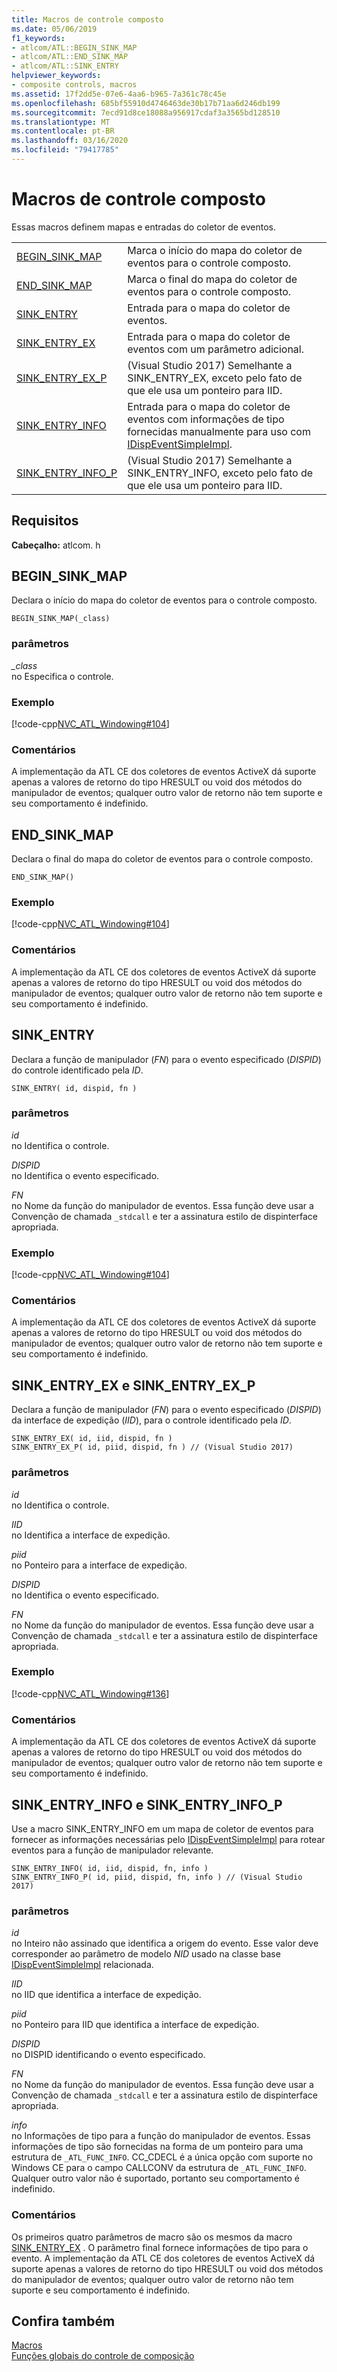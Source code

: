 ```yaml
---
title: Macros de controle composto
ms.date: 05/06/2019
f1_keywords:
- atlcom/ATL::BEGIN_SINK_MAP
- atlcom/ATL::END_SINK_MAP
- atlcom/ATL::SINK_ENTRY
helpviewer_keywords:
- composite controls, macros
ms.assetid: 17f2dd5e-07e6-4aa6-b965-7a361c78c45e
ms.openlocfilehash: 685bf55910d4746463de30b17b71aa6d246db199
ms.sourcegitcommit: 7ecd91d8ce18088a956917cdaf3a3565bd128510
ms.translationtype: MT
ms.contentlocale: pt-BR
ms.lasthandoff: 03/16/2020
ms.locfileid: "79417785"
---
```

# <a name="composite-control-macros"></a>Macros de controle composto

Essas macros definem mapas e entradas do coletor de eventos.

|||
|-|-|
|[BEGIN_SINK_MAP](#begin_sink_map)|Marca o início do mapa do coletor de eventos para o controle composto.|
|[END_SINK_MAP](#end_sink_map)|Marca o final do mapa do coletor de eventos para o controle composto.|
|[SINK_ENTRY](#sink_entry)|Entrada para o mapa do coletor de eventos.|
|[SINK_ENTRY_EX](#sink_entry_ex)|Entrada para o mapa do coletor de eventos com um parâmetro adicional.|
|[SINK_ENTRY_EX_P](#sink_entry_ex)| (Visual Studio 2017) Semelhante a SINK_ENTRY_EX, exceto pelo fato de que ele usa um ponteiro para IID.|
|[SINK_ENTRY_INFO](#sink_entry_info)|Entrada para o mapa do coletor de eventos com informações de tipo fornecidas manualmente para uso com [IDispEventSimpleImpl](../../atl/reference/idispeventsimpleimpl-class.md).|
|[SINK_ENTRY_INFO_P](#sink_entry_info)| (Visual Studio 2017) Semelhante a SINK_ENTRY_INFO, exceto pelo fato de que ele usa um ponteiro para IID.|

## <a name="requirements"></a>Requisitos

**Cabeçalho:** atlcom. h

##  <a name="begin_sink_map"></a>BEGIN_SINK_MAP

Declara o início do mapa do coletor de eventos para o controle composto.

```
BEGIN_SINK_MAP(_class)
```

### <a name="parameters"></a>parâmetros

*_class*<br/>
no Especifica o controle.

### <a name="example"></a>Exemplo

[!code-cpp[NVC_ATL_Windowing#104](../../atl/codesnippet/cpp/composite-control-macros_1.h)]

### <a name="remarks"></a>Comentários

A implementação da ATL CE dos coletores de eventos ActiveX dá suporte apenas a valores de retorno do tipo HRESULT ou void dos métodos do manipulador de eventos; qualquer outro valor de retorno não tem suporte e seu comportamento é indefinido.

##  <a name="end_sink_map"></a>END_SINK_MAP

Declara o final do mapa do coletor de eventos para o controle composto.

```
END_SINK_MAP()
```

### <a name="example"></a>Exemplo

[!code-cpp[NVC_ATL_Windowing#104](../../atl/codesnippet/cpp/composite-control-macros_1.h)]

### <a name="remarks"></a>Comentários

A implementação da ATL CE dos coletores de eventos ActiveX dá suporte apenas a valores de retorno do tipo HRESULT ou void dos métodos do manipulador de eventos; qualquer outro valor de retorno não tem suporte e seu comportamento é indefinido.

##  <a name="sink_entry"></a>SINK_ENTRY

Declara a função de manipulador (*FN*) para o evento especificado (*DISPID*) do controle identificado pela *ID*.

```
SINK_ENTRY( id, dispid, fn )
```

### <a name="parameters"></a>parâmetros

*id*<br/>
no Identifica o controle.

*DISPID*<br/>
no Identifica o evento especificado.

*FN*<br/>
no Nome da função do manipulador de eventos. Essa função deve usar a Convenção de chamada `_stdcall` e ter a assinatura estilo de dispinterface apropriada.

### <a name="example"></a>Exemplo

[!code-cpp[NVC_ATL_Windowing#104](../../atl/codesnippet/cpp/composite-control-macros_1.h)]

### <a name="remarks"></a>Comentários

A implementação da ATL CE dos coletores de eventos ActiveX dá suporte apenas a valores de retorno do tipo HRESULT ou void dos métodos do manipulador de eventos; qualquer outro valor de retorno não tem suporte e seu comportamento é indefinido.

##  <a name="sink_entry_ex"></a>SINK_ENTRY_EX e SINK_ENTRY_EX_P

Declara a função de manipulador (*FN*) para o evento especificado (*DISPID*) da interface de expedição (*IID*), para o controle identificado pela *ID*.

```
SINK_ENTRY_EX( id, iid, dispid, fn )
SINK_ENTRY_EX_P( id, piid, dispid, fn ) // (Visual Studio 2017)
```

### <a name="parameters"></a>parâmetros

*id*<br/>
no Identifica o controle.

*IID*<br/>
no Identifica a interface de expedição.

*piid*<br/>
no Ponteiro para a interface de expedição.

*DISPID*<br/>
no Identifica o evento especificado.

*FN*<br/>
no Nome da função do manipulador de eventos. Essa função deve usar a Convenção de chamada `_stdcall` e ter a assinatura estilo de dispinterface apropriada.

### <a name="example"></a>Exemplo

[!code-cpp[NVC_ATL_Windowing#136](../../atl/codesnippet/cpp/composite-control-macros_2.h)]

### <a name="remarks"></a>Comentários

A implementação da ATL CE dos coletores de eventos ActiveX dá suporte apenas a valores de retorno do tipo HRESULT ou void dos métodos do manipulador de eventos; qualquer outro valor de retorno não tem suporte e seu comportamento é indefinido.

##  <a name="sink_entry_info"></a>SINK_ENTRY_INFO e SINK_ENTRY_INFO_P

Use a macro SINK_ENTRY_INFO em um mapa de coletor de eventos para fornecer as informações necessárias pelo [IDispEventSimpleImpl](../../atl/reference/idispeventsimpleimpl-class.md) para rotear eventos para a função de manipulador relevante.

```
SINK_ENTRY_INFO( id, iid, dispid, fn, info )
SINK_ENTRY_INFO_P( id, piid, dispid, fn, info ) // (Visual Studio 2017)
```

### <a name="parameters"></a>parâmetros

*id*<br/>
no Inteiro não assinado que identifica a origem do evento. Esse valor deve corresponder ao parâmetro de modelo *NID* usado na classe base [IDispEventSimpleImpl](../../atl/reference/idispeventsimpleimpl-class.md) relacionada.

*IID*<br/>
no IID que identifica a interface de expedição.

*piid*<br/>
no Ponteiro para IID que identifica a interface de expedição.

*DISPID*<br/>
no DISPID identificando o evento especificado.

*FN*<br/>
no Nome da função do manipulador de eventos. Essa função deve usar a Convenção de chamada `_stdcall` e ter a assinatura estilo de dispinterface apropriada.

*info*<br/>
no Informações de tipo para a função do manipulador de eventos. Essas informações de tipo são fornecidas na forma de um ponteiro para uma estrutura de `_ATL_FUNC_INFO`. CC_CDECL é a única opção com suporte no Windows CE para o campo CALLCONV da estrutura de `_ATL_FUNC_INFO`. Qualquer outro valor não é suportado, portanto seu comportamento é indefinido.

### <a name="remarks"></a>Comentários

Os primeiros quatro parâmetros de macro são os mesmos da macro [SINK_ENTRY_EX](#sink_entry_ex) . O parâmetro final fornece informações de tipo para o evento. A implementação da ATL CE dos coletores de eventos ActiveX dá suporte apenas a valores de retorno do tipo HRESULT ou void dos métodos do manipulador de eventos; qualquer outro valor de retorno não tem suporte e seu comportamento é indefinido.

## <a name="see-also"></a>Confira também

[Macros](../../atl/reference/atl-macros.md)<br/>
[Funções globais do controle de composição](../../atl/reference/composite-control-global-functions.md)
